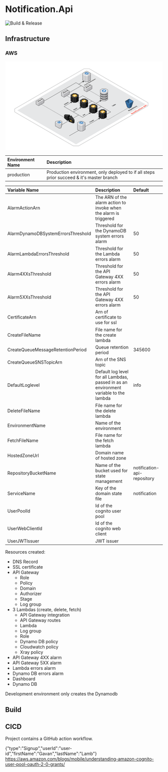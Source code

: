 ﻿# Notification.Api
![Build & Release](https://github.com/Thing-Cloud/Notification.Api/workflows/Node%20CI/badge.svg)

## Infrastructure
### AWS
[![Architecture Diagram](./Notification.png)](https://cloudcraft.co/view/834c58c1-ea45-43c3-bfb7-2307ec41b65a?key=WOUDT8-vLTjgraEAcWsoIQ)  

| Environment Name | Description                                                                                  |
|:-----------------|:---------------------------------------------------------------------------------------------|
| production       | Production environment, only deployed to if all steps prior succeed & it's master branch     |


| Variable Name                      | Description                                                                           | Default                     |
|:-----------------------------------|:--------------------------------------------------------------------------------------|:----------------------------|
| AlarmActionArn                     | The ARN of the alarm action to invoke when the alarm is triggered                     |                             |
| AlarmDynamoDBSystemErrorsThreshold | Threshold for the DynamoDB system errors alarm                                        | 50                          |
| AlarmLambdaErrorsThreshold         | Threshold for the Lambda errors alarm                                                 | 50                          |
| Alarm4XXsThreshold                 | Threshold for the API Gateway 4XX errors alarm                                        | 50                          |
| Alarm5XXsThreshold                 | Threshold for the API Gateway 4XX errors alarm                                        | 50                          |
| CertificateArn                     | Arn of certificate to use for ssl                                                     |                             |
| CreateFileName                     | File name for the create lambda                                                       |                             |
| CreateQueueMessageRetentionPeriod  | Queue retention period                                                                | 345600                      |
| CreateQueueSNSTopicArn             | Arn of the SNS topic                                                                  |                             |
| DefaultLoglevel                    | Default log level for all Lambdas, passed in as an environment variable to the lambda | info                        |
| DeleteFileName                     | File name for the delete lambda                                                       |                             |
| EnvironmentName                    | Name of the environment                                                               |                             |
| FetchFileName                      | File name for the fetch lambda                                                        |                             |
| HostedZoneUrl                      | Domain name of hosted zone                                                            |                             |
| RepositoryBucketName               | Name of the bucket used for state management                                          | notification-api-repository |
| ServiceName                        | Key of the domain state file                                                          | notification                |
| UserPoolId                         | Id of the cognito user pool                                                           |                             |
| UserWebClientId                    | Id of the cognito web client                                                          |                             |
| UserJWTIssuer                      | JWT issuer                                                                            |                             |

Resources created:
* DNS Record
* SSL certificate
* API Gateway
    * Role 
    * Policy
    * Domain
    * Authorizer
    * Stage
    * Log group
* 3 Lambdas (create, delete, fetch)
    * API Gateway integration
    * API Gateway routes
    * Lambda
    * Log group
    * Role
    * Dynamo DB policy
    * Cloudwatch policy
    * Xray policy
* API Gateway 4XX alarm 
* API Gateway 5XX alarm 
* Lambda errors alarm 
* Dynamo DB errors alarm 
* Dashboard
* Dynamo DB

Development environment only creates the Dynamodb

## Build
## CICD
Project contains a GitHub action workflow.

{"type":"Signup","userId":"user-id","firstName":"Gavan","lastName":"Lamb"}
https://aws.amazon.com/blogs/mobile/understanding-amazon-cognito-user-pool-oauth-2-0-grants/
